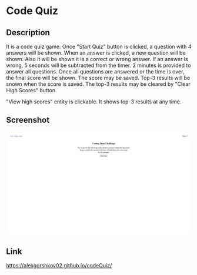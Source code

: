 # Code Quiz

## Description

It is a code quiz game. Once "Start Quiz" button is clicked, a question with 4 answers will be shown. When an answer is clicked, a new question will be shown. Also it will be shown it is a correct or wrong answer. If an answer is wrong, 5 seconds will be subtracted from the timer. 2 minutes is provided to answer all questions. Once all questions are answered or the time is over, the final score will be shown. The score may be saved. Top-3 results will be snown when the score is saved. The top-3 results may be cleared by "Clear High Scores" button.

"View high scores" entity is clickable. It shows top-3 results at any time.

## Screenshot
![Screenshot](./misc/screenshot.jpg?raw=true)

## Link
https://alexgorshkov02.github.io/codeQuiz/